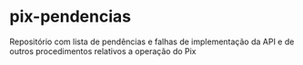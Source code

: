 # pix-pendencias
Repositório com lista de pendências e falhas de implementação da API e de outros procedimentos relativos a operação do Pix
